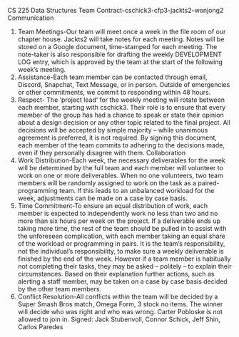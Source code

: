 CS 225 Data Structures 
Team Contract-cschick3-cfp3-jackts2-wonjong2 
Communication 
1. Team Meetings-Our team will meet once a week in the file room of our chapter house. Jackts2 will take notes for each meeting. Notes will be stored on a Google document, time-stamped for each meeting. The note-taker is also responsible for drafting the weekly DEVELOPMENT LOG entry, which is approved by the team at the start of the following week’s meeting. 
2. Assistance-Each team member can be contacted through email, Discord, Snapchat, Text Message, or in person. Outside of emergencies or other commitments, we commit to responding within 48 hours. 
3. Respect- The ‘project lead’ for the weekly meeting will rotate between each member, starting with cschick3. Their role is to ensure that every member of the group has had a chance to speak or state their opinion about a design decision or any other topic related to the final project. All decisions will be accepted by simple majority – while unanimous agreement is preferred, it is not required. By signing this document, each member of the team commits to adhering to the decisions made, even if they personally disagree with them. 
Collaboration 
1. Work Distribution-Each week, the necessary deliverables for the week will be determined by the full team and each member will volunteer to work on one or more deliverables. When no one volunteers, two team members will be randomly assigned to work on the task as a paired-programming team. If this leads to an unbalanced workload for the week, adjustments can be made on a case by case basis. 
2. Time Commitment-To ensure an equal distribution of work, each member is expected to independently work no less than two and no more than six hours per week on the project. If a deliverable ends up taking more time, the rest of the team should be pulled in to assist with the unforeseen complication, with each member taking an equal share of the workload or programming in pairs. It is the team’s responsibility, not the individual’s responsibility, to make sure a weekly deliverable is finished by the end of the week. 
However if a team member is habitually not completing their tasks, they may be asked – politely – to explain their circumstances. Based on their explanation further actions, such as alerting a staff member, may be taken on a case by case basis decided by the other team members. 
3. Conflict Resolution-All conflicts within the team will be decided by a Super Smash Bros match, Omega Form, 3 stock no items. The winner will decide who was right and who was wrong. Carter Pobloske is not allowed to join in.
Signed:
Jack Stubenvoll, Connor Schick, Jeff Shin,
Carlos Paredes
